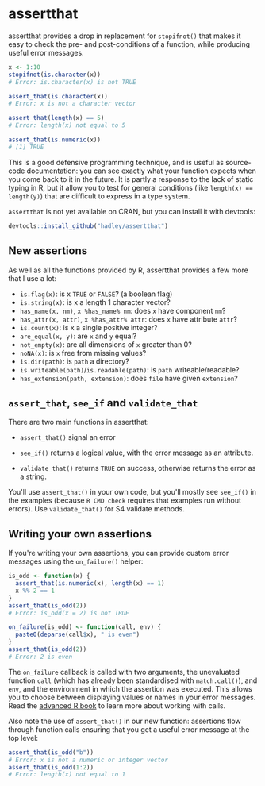 # assertthat

assertthat provides a drop in replacement for `stopifnot()` that makes it easy to check the pre- and post-conditions of a function, while producing useful error messages.  

```R
x <- 1:10
stopifnot(is.character(x))
# Error: is.character(x) is not TRUE

assert_that(is.character(x))
# Error: x is not a character vector

assert_that(length(x) == 5)
# Error: length(x) not equal to 5

assert_that(is.numeric(x))
# [1] TRUE
```

This is a good defensive programming technique, and is useful as source-code documentation: you can see exactly what your function expects when you come back to it in the future.  It is partly a response to the lack of static typing in R, but it allow you to test for general conditions (like `length(x) == length(y)`) that are difficult to express in a type system.

`assertthat` is not yet available on CRAN, but you can install it with devtools:

```R
devtools::install_github("hadley/assertthat")
```

## New assertions

As well as all the functions provided by R, assertthat provides a few more that I use a lot:

* `is.flag(x)`: is x `TRUE` or `FALSE`? (a boolean flag)
* `is.string(x)`: is x a length 1 character vector?
* `has_name(x, nm)`, `x %has_name% nm`: does `x` have component `nm`?
* `has_attr(x, attr)`, `x %has_attr% attr`: does `x` have attribute `attr`?
* `is.count(x)`: is x a single positive integer?
* `are_equal(x, y)`: are `x` and `y` equal?
* `not_empty(x)`: are all dimensions of `x` greater than 0?
* `noNA(x)`: is `x` free from missing values?
* `is.dir(path)`: is `path` a directory?
* `is.writeable(path)`/`is.readable(path)`: is `path` writeable/readable?
* `has_extension(path, extension)`: does `file` have given `extension`?

## `assert_that`, `see_if` and `validate_that`

There are two main functions in assertthat: 

* `assert_that()` signal an error

* `see_if()` returns a logical value, with the error message as an attribute.

* `validate_that()` returns `TRUE` on success, otherwise returns the error as
  a string.

You'll use `assert_that()` in your own code, but you'll mostly see `see_if()` in the examples (because `R CMD check` requires that examples run without errors). Use `validate_that()` for S4 validate methods.

## Writing your own assertions

If you're writing your own assertions, you can provide custom error messages using the `on_failure()` helper:

```R
is_odd <- function(x) {
  assert_that(is.numeric(x), length(x) == 1)
  x %% 2 == 1
}
assert_that(is_odd(2))
# Error: is_odd(x = 2) is not TRUE

on_failure(is_odd) <- function(call, env) {
  paste0(deparse(call$x), " is even")
}
assert_that(is_odd(2))
# Error: 2 is even
```

The `on_failure` callback is called with two arguments, the unevaluated function `call`  (which has already been standardised with `match.call()`), and `env`, and the environment in which the assertion was executed. This allows you to choose between displaying values or names in your error messages. Read the [advanced R book](http://adv-r.had.co.nz/Expressions.html) to learn more about working with calls.

Also note the use of `assert_that()` in our new function: assertions flow through function calls ensuring that you get a useful error message at the top level:

```R
assert_that(is_odd("b"))
# Error: x is not a numeric or integer vector
assert_that(is_odd(1:2))
# Error: length(x) not equal to 1
```
